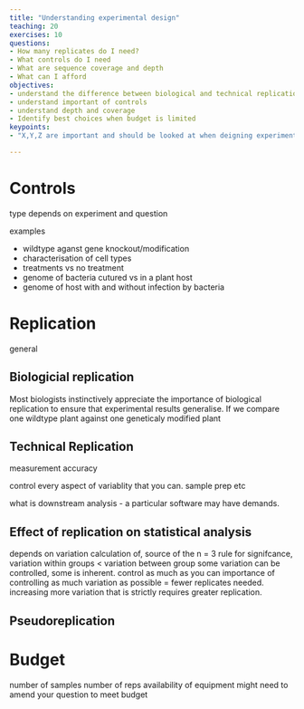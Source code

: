 ```yaml
---
title: "Understanding experimental design"
teaching: 20
exercises: 10
questions:
- How many replicates do I need?
- What controls do I need
- What are sequence coverage and depth
- What can I afford
objectives:
- understand the difference between biological and technical replication   
- understand important of controls
- understand depth and coverage
- Identify best choices when budget is limited
keypoints:
- "X,Y,Z are important and should be looked at when deigning experiments"

---
```

# Controls

type depends on experiment and question

examples
- wildtype aganst gene knockout/modification
- characterisation of cell types
- treatments vs no treatment
- genome of bacteria cutured vs in a plant host
- genome of host with and without infection by bacteria


# Replication
general


## Biologicial replication
Most biologists instinctively appreciate the importance of biological replication to ensure that experimental results generalise. If we compare one wildtype plant against one geneticaly modified plant

## Technical Replication
measurement accuracy

control every aspect of variablity that you can. sample prep etc

what is downstream analysis - a particular software may have demands.

## Effect of replication on statistical analysis

depends on variation
calculation of, source of the  n = 3 rule
for signifcance, variation within groups < variation between group
some variation can be controlled, some is inherent. control as much as you can
importance of controlling as much variation as possible = fewer replicates needed. increasing more variation that is strictly requires greater replication.


## Pseudoreplication

# Budget
number of samples
number of reps
availability of equipment
might need to amend your question to meet budget
